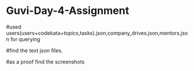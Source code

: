 # Guvi-Day-4-Assignment
#used users(users+codekata+topics,tasks).json,company_drives.json,mentors.json for querying

#find the text json files.

#as a proof find the screenshots
